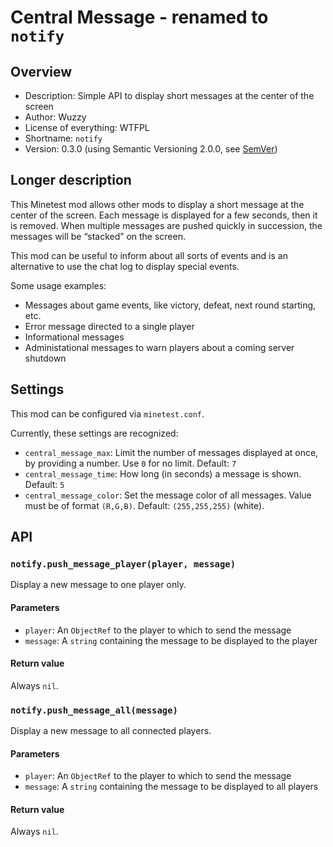 # Central Message - renamed to `notify`
## Overview
* Description: Simple API to display short messages at the center of the screen
* Author: Wuzzy
* License of everything: WTFPL
* Shortname: `notify`
* Version: 0.3.0 (using Semantic Versioning 2.0.0, see [SemVer](http://semver.org/))

## Longer description
This Minetest mod allows other mods to display a short message at the center of the screen.
Each message is displayed for a few seconds, then it is removed.
When multiple messages are pushed quickly in succession, the messages will be “stacked”
on the screen.

This mod can be useful to inform about all sorts of events and is an alternative to use the chat log
to display special events.

Some usage examples:

* Messages about game events, like victory, defeat, next round starting, etc.
* Error message directed to a single player
* Informational messages
* Administational messages to warn players about a coming server shutdown

## Settings
This mod can be configured via `minetest.conf`.

Currently, these settings are recognized:

* `central_message_max`: Limit the number of messages displayed at once, by providing a number. Use `0` for no limit. Default: `7`
* `central_message_time`: How long (in seconds) a message is shown. Default: `5`
* `central_message_color`: Set the message color of all messages. Value must be of format `(R,G,B)`. Default: `(255,255,255)` (white).


## API
### `notify.push_message_player(player, message)`
Display a new message to one player only.

#### Parameters
* `player`: An `ObjectRef` to the player to which to send the message
* `message`: A `string` containing the message to be displayed to the player

#### Return value
Always `nil`.


### `notify.push_message_all(message)`
Display a new message to all connected players.

#### Parameters
* `player`: An `ObjectRef` to the player to which to send the message
* `message`: A `string` containing the message to be displayed to all players

#### Return value
Always `nil`.
